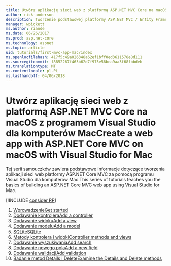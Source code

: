 ```yaml
---
title: Utwórz aplikację sieci web z platformą ASP.NET MVC Core na macOS z programem Visual Studio dla komputerów Mac
author: rick-anderson
description: Tworzenie podstawowej platformy ASP.NET MVC / Entity Framework aplikacji za pomocą programu Visual Studio dla komputerów Mac
manager: wpickett
ms.author: riande
ms.date: 06/26/2017
ms.prod: asp.net-core
ms.technology: aspnet
ms.topic: article
uid: tutorials/first-mvc-app-mac/index
ms.openlocfilehash: 417f5c49a026348a62ef1bff0ed3611578e8d111
ms.sourcegitcommit: f8852267f463b62d7f975e56bea9aa3f68fbbdeb
ms.translationtype: MT
ms.contentlocale: pl-PL
ms.lasthandoff: 04/06/2018
---
```

# <a name="create-a-web-app-with-aspnet-core-mvc-on-macos-with-visual-studio-for-mac"></a><span data-ttu-id="8bd20-103">Utwórz aplikację sieci web z platformą ASP.NET MVC Core na macOS z programem Visual Studio dla komputerów Mac</span><span class="sxs-lookup"><span data-stu-id="8bd20-103">Create a web app with ASP.NET Core MVC on macOS with Visual Studio for Mac</span></span>

<span data-ttu-id="8bd20-104">Tej serii samouczków zawiera podstawowe informacje dotyczące tworzenia aplikacji sieci web platformy ASP.NET Core MVC za pomocą programu Visual Studio dla komputerów Mac.</span><span class="sxs-lookup"><span data-stu-id="8bd20-104">This series of tutorials teaches you the basics of building an ASP.NET Core MVC web app using Visual Studio for Mac.</span></span> 

[!INCLUDE [consider RP](../../includes/razor.md)]

1. [<span data-ttu-id="8bd20-105">Wprowadzenie</span><span class="sxs-lookup"><span data-stu-id="8bd20-105">Get started</span></span>](xref:tutorials/first-mvc-app-mac/start-mvc)
1. [<span data-ttu-id="8bd20-106">Dodawanie kontrolera</span><span class="sxs-lookup"><span data-stu-id="8bd20-106">Add a controller</span></span>](xref:tutorials/first-mvc-app-mac/adding-controller)
1. [<span data-ttu-id="8bd20-107">Dodawanie widoku</span><span class="sxs-lookup"><span data-stu-id="8bd20-107">Add a view</span></span>](xref:tutorials/first-mvc-app-mac/adding-view)
1. [<span data-ttu-id="8bd20-108">Dodawanie modelu</span><span class="sxs-lookup"><span data-stu-id="8bd20-108">Add a model</span></span>](xref:tutorials/first-mvc-app-mac/adding-model)
1. [<span data-ttu-id="8bd20-109">SQLite</span><span class="sxs-lookup"><span data-stu-id="8bd20-109">SQLite</span></span>](xref:tutorials/first-mvc-app-mac/working-with-sql)
1. [<span data-ttu-id="8bd20-110">Metody kontrolera i widoki</span><span class="sxs-lookup"><span data-stu-id="8bd20-110">Controller methods and views</span></span>](xref:tutorials/first-mvc-app-mac/controller-methods-views)
1. [<span data-ttu-id="8bd20-111">Dodawanie wyszukiwania</span><span class="sxs-lookup"><span data-stu-id="8bd20-111">Add search</span></span>](xref:tutorials/first-mvc-app-mac/search)
1. [<span data-ttu-id="8bd20-112">Dodawanie nowego pola</span><span class="sxs-lookup"><span data-stu-id="8bd20-112">Add a new field</span></span>](xref:tutorials/first-mvc-app-mac/new-field)
1. [<span data-ttu-id="8bd20-113">Dodawanie walidacji</span><span class="sxs-lookup"><span data-stu-id="8bd20-113">Add validation</span></span>](xref:tutorials/first-mvc-app-mac/validation)
1. [<span data-ttu-id="8bd20-114">Badanie metod Details i Delete</span><span class="sxs-lookup"><span data-stu-id="8bd20-114">Examine the Details and Delete methods</span></span>](xref:tutorials/first-mvc-app/details)
